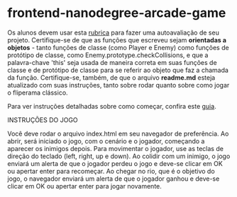 frontend-nanodegree-arcade-game
===============================

Os alunos devem usar esta [rubrica](https://review.udacity.com/#!/rubrics/436/view) para fazer uma autoavaliação de seu projeto. Certifique-se de que as funções que escreveu sejam **orientadas a objetos** - tanto funções de classe (como Player e Enemy) como funções de protótipo de classe, como Enemy.prototype.checkCollisions, e que a palavra-chave 'this' seja usada de maneira correta em suas funções de classe e de protótipo de classe para se referir ao objeto que faz a chamada da função. Certifique-se, também, de que o arquivo **readme.md** esteja atualizado com suas instruções, tanto sobre rodar quanto sobre como jogar o fliperama clássico.

Para ver instruções detalhadas sobre como começar, confira este [guia](https://docs.google.com/document/d/1v01aScPjSWCCWQLIpFqvg3-vXLH2e8_SZQKC8jNO0Dc/pub?embedded=true).


INSTRUÇÕES DO JOGO

Você deve rodar o arquivo index.html em seu navegador de preferência. Ao abrir, será iniciado o jogo, com o cenário e o jogador, começando a aparecer os inimigos depois.
Para movimentar o jogador, use as teclas de direção do teclado (left, right, up e down).
Ao colidir com um inimigo, o jogo enviará um alerta de que o jogador perdeu o jogo e deve-se clicar em OK ou apertar enter para recomeçar.
Ao chegar no rio, que é o objetivo do jogo, o navegador enviará um alerta de que o jogador ganhou e deve-se clicar em OK ou apertar enter para jogar novamente.